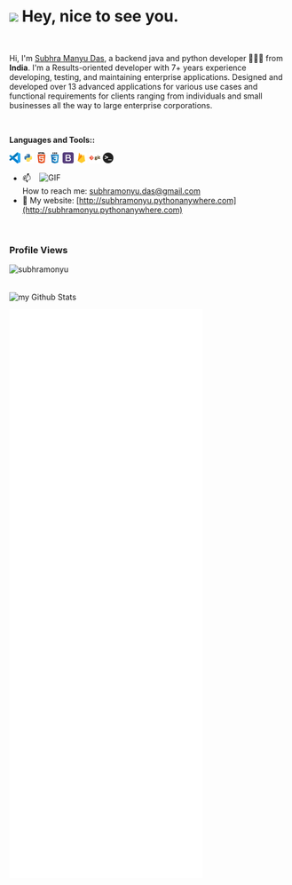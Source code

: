 <h1><img src="https://emojis.slackmojis.com/emojis/images/1531849430/4246/blob-sunglasses.gif?1531849430" width="30"/> Hey, nice to see you.</h1>

<br>

Hi, I'm [Subhra Manyu Das](https://www.smdas.com/), a backend java and python developer 👨🏻‍💻 from <b>India</b>. I'm a Results-oriented  developer with 7+ years experience developing, testing, and maintaining enterprise applications. Designed and developed over 13 advanced applications for various use cases and functional requirements for clients ranging from individuals and small businesses all the way to large enterprise corporations. 

<br>

**Languages and Tools::**
<br>

<code><img height="20" src="https://raw.githubusercontent.com/github/explore/80688e429a7d4ef2fca1e82350fe8e3517d3494d/topics/visual-studio-code/visual-studio-code.png"></code>
<code><img height="20" src="https://raw.githubusercontent.com/github/explore/80688e429a7d4ef2fca1e82350fe8e3517d3494d/topics/python/python.png"></code>
<code><img height = "20" src = "https://raw.githubusercontent.com/github/explore/80688e429a7d4ef2fca1e82350fe8e3517d3494d/topics/html/html.png"></code>
<code><img height = "20" src = "https://raw.githubusercontent.com/github/explore/80688e429a7d4ef2fca1e82350fe8e3517d3494d/topics/css/css.png"></code>
<code><img height = "20" src = "https://raw.githubusercontent.com/github/explore/80688e429a7d4ef2fca1e82350fe8e3517d3494d/topics/bootstrap/bootstrap.png"></code>
<code><img height="20" src="https://raw.githubusercontent.com/github/explore/80688e429a7d4ef2fca1e82350fe8e3517d3494d/topics/firebase/firebase.png"></code>
<code><img height="20" src="https://raw.githubusercontent.com/github/explore/80688e429a7d4ef2fca1e82350fe8e3517d3494d/topics/git/git.png"></code>
<code><img height="20" src="https://raw.githubusercontent.com/github/explore/80688e429a7d4ef2fca1e82350fe8e3517d3494d/topics/terminal/terminal.png"></code>

<img align="right" width="450px" alt="GIF" src="https://i.pinimg.com/originals/f1/e7/34/f1e734f9cade86fe737a9aa404ad5677.gif" />

 - 📫 How to reach me: [subhramonyu.das@gmail.com](mailto:subhramonyu.das@gmail.com)
 - 🔗 My website: [http://subhramonyu.pythonanywhere.com](http://subhramonyu.pythonanywhere.com)
 
 <br>
<h3>Profile Views</h3>
 <p align="left"> <img src="https://profile-counter.glitch.me/subhramonyu/count.svg" alt="subhramonyu" /> </p>
 
 </br>



<img align="center" src="https://github-readme-stats.vercel.app/api?username=subhramonyu&include_all_commits=true&count_private=true&show_icons=true&line_height=20&title_color=2B5BBD&icon_color=1124BB&text_color=A1A1A1&bg_color=0,000000,130F40" alt="my Github Stats"/>

![Metrics](/github-metrics.svg)
